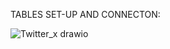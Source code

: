 TABLES SET-UP AND CONNECTON:

![Twitter_x drawio](https://github.com/MaciejSantkiewicz/mySQL_Twitter_X_DataBase/assets/111911254/a95f3fec-e6e4-4f12-a805-b756c3cce3a4)
